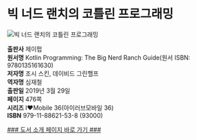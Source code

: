 # 빅 너드 랜치의 코틀린 프로그래밍

![빅 너드 랜치의 코틀린 프로그래밍](http://image.kyobobook.co.kr/images/book/xlarge/538/x9791188621538.jpg)


**출판사** 제이펍  
**원서명** Kotlin Programming: The Big Nerd Ranch Guide(원서 ISBN: 9780135161630)  
**저자명** 조시 스킨, 데이비드 그린핼프  
**역자명** 심재철  
**출판일** 2019년 3월 29일  
**페이지** 476쪽  
**시리즈** I♥Mobile 36(아이러브모바일 36)  
**ISBN**  979-11-88621-53-8 (93000)  

[### 도서 소개 페이지 바로 가기 ###](https://jpub.tistory.com/910?category=208491)